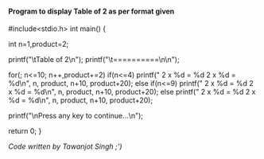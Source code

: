#### Program to display Table of 2 as per format given

#include<stdio.h>
int main()              {

int n=1,product=2;

printf("\tTable of 2\n");
printf("\t==========\n\n");

for(; n<=10; n++,product+=2)
if(n<=4)
printf("  2 x  %d =   %d  2 x  %d =  %d\n", n, product, n+10, product+20);
else if(n<=9)
printf("  2 x  %d =  %d  2 x  %d =  %d\n", n, product, n+10, product+20);
else 
printf("  2 x %d =  %d  2 x  %d =  %d\n", n, product, n+10, product+20);

printf("\nPress any key to continue...\n");

return 0;
}

*Code written by Tawanjot Singh ;')*